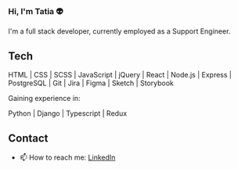 ### Hi, I'm Tatia :alien:

I'm a full stack developer, currently employed as a Support Engineer. 

## Tech

HTML | CSS | SCSS | JavaScript | jQuery | React | Node.js | Express | PostgreSQL | Git | Jira | Figma | Sketch | Storybook

Gaining experience in:

Python | Django | Typescript | Redux

## Contact

- 📫 How to reach me: [LinkedIn](https://www.linkedin.com/in/tatjanaburdett/)
